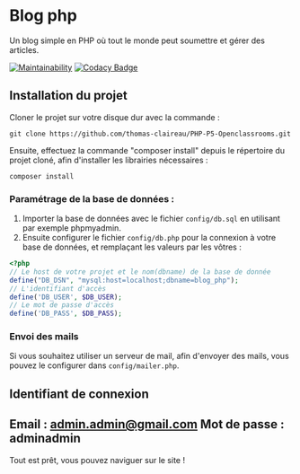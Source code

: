 # Blog php

Un blog simple en PHP où tout le monde peut soumettre et gérer des articles.

[![Maintainability](https://api.codeclimate.com/v1/badges/04239d7c8539561697da/maintainability)](https://codeclimate.com/github/mdoutreluingne/blog_php/maintainability)
[![Codacy Badge](https://app.codacy.com/project/badge/Grade/f613c11f527c44da83cfbb4534976dd9)](https://www.codacy.com/gh/mdoutreluingne/blog_php/dashboard?utm_source=github.com&utm_medium=referral&utm_content=mdoutreluingne/blog_php&utm_campaign=Badge_Grade)

## Installation du projet

Cloner le projet sur votre disque dur avec la commande :
```text
git clone https://github.com/thomas-claireau/PHP-P5-Openclassrooms.git
```

Ensuite, effectuez la commande "composer install" depuis le répertoire du projet cloné, afin d'installer les librairies nécessaires :
```text
composer install
```

### Paramétrage de la base de données :

1) Importer la base de données avec le fichier `config/db.sql` en utilisant par exemple phpmyadmin. 
2) Ensuite configurer le fichier `config/db.php` pour la connexion à votre base de données, et remplaçant les valeurs par les vôtres :

````php
<?php
// Le host de votre projet et le nom(dbname) de la base de donnée
define("DB_DSN", "mysql:host=localhost;dbname=blog_php");
// L'identifiant d'accès
define('DB_USER', $DB_USER);
// Le mot de passe d'accès
define('DB_PASS', $DB_PASS);
````

### Envoi des mails

Si vous souhaitez utiliser un serveur de mail, afin d'envoyer des mails, vous pouvez le configurer dans `config/mailer.php`.

## Identifiant de connexion
Email : admin.admin@gmail.com
Mot de passe : adminadmin
---
Tout est prêt, vous pouvez naviguer sur le site !

